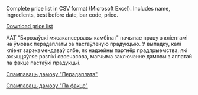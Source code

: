 ﻿
Complete price list in CSV format (Microsoft Excel). Includes name, ingredients, best before date, bar code, price.

[Download price list](http://meat.by/bmkk/new/data/downloads/price.zip) 

ААТ "Бярозаўскі мясакансервавы камбінат" пачынае працу з кліентамі на ўмовах перадаплаты за пастаўленую прадукцыю. У выпадку, калі кліент зарэкамендаваў сябе, як надзейны партнёр прадпрыемства, які ажыццяўляе разлікі своечасова, магчыма заключэнне дамовы з аплатай па факце пастаўкі прадукцыі.

[Спампаваць дамову "Перадаплата"](http://meat.by/bmkk/new/data/downloads/dog_pred.zip)  

[Спампаваць дамову "Па факце"](http://meat.by/bmkk/new/data/downloads/dog_fakt.zip)